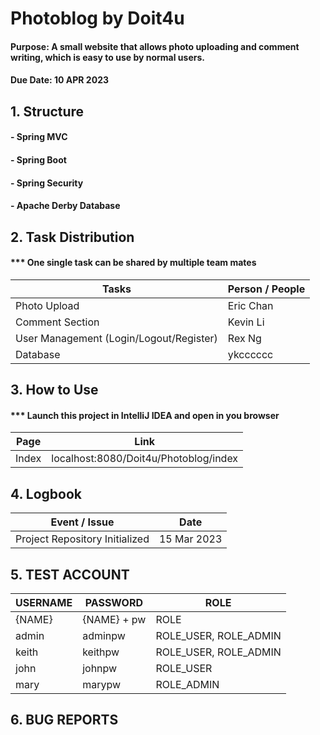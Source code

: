 # Photoblog by Doit4u
#### Purpose: A small website that allows photo uploading and comment writing, which is easy to use by normal users.
#### Due Date: 10 APR 2023

## 1. Structure
#### - Spring MVC
#### - Spring Boot
#### - Spring Security
#### - Apache Derby Database

## 2. Task Distribution
#### *** One single task can be shared by multiple team mates
| Tasks | Person / People |
| -| - |
| Photo Upload | Eric Chan  |
| Comment Section  |  Kevin Li |
| User Management (Login/Logout/Register) | Rex Ng |
| Database | ykcccccc |

## 3. How to Use
#### *** Launch this project in IntelliJ IDEA and open in you browser
| Page | Link |
| - | - |
| Index | localhost:8080/Doit4u/Photoblog/index |

## 4. Logbook
| Event / Issue | Date |
| - | - |
| Project Repository Initialized | 15 Mar 2023 |

## 5. TEST ACCOUNT
| USERNAME | PASSWORD | ROLE |
| - | - | - |
| {NAME} | {NAME} + pw | ROLE |
| admin | adminpw | ROLE_USER, ROLE_ADMIN |
| keith | keithpw | ROLE_USER, ROLE_ADMIN |
| john | johnpw | ROLE_USER |
| mary | marypw | ROLE_ADMIN |

## 6. BUG REPORTS
